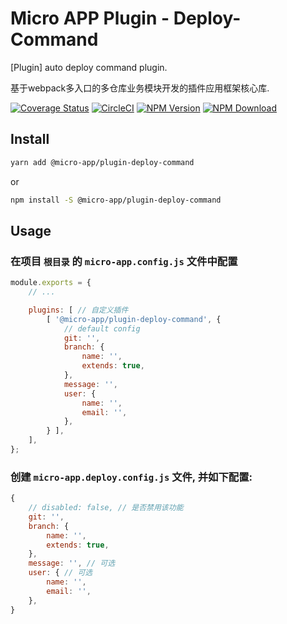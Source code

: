 # Micro APP Plugin - Deploy-Command

[Plugin] auto deploy command plugin.

基于webpack多入口的多仓库业务模块开发的插件应用框架核心库.

[![Coverage Status][Coverage-img]][Coverage-url]
[![CircleCI][CircleCI-img]][CircleCI-url]
[![NPM Version][npm-img]][npm-url]
[![NPM Download][download-img]][download-url]

[Coverage-img]: https://coveralls.io/repos/github/MicrosApp/MicroApp-Plugin-Deploy-Command/badge.svg?branch=master
[Coverage-url]: https://coveralls.io/github/MicrosApp/MicroApp-Plugin-Deploy-Command?branch=master
[CircleCI-img]: https://circleci.com/gh/MicrosApp/MicroApp-Plugin-Deploy-Command/tree/master.svg?style=svg
[CircleCI-url]: https://circleci.com/gh/MicrosApp/MicroApp-Plugin-Deploy-Command/tree/master
[npm-img]: https://img.shields.io/npm/v/@micro-app/plugin-deploy-command.svg?style=flat-square
[npm-url]: https://npmjs.org/package/@micro-app/plugin-deploy-command
[download-img]: https://img.shields.io/npm/dm/@micro-app/plugin-deploy-command.svg?style=flat-square
[download-url]: https://npmjs.org/package/@micro-app/plugin-deploy-command

## Install

```sh
yarn add @micro-app/plugin-deploy-command
```

or

```sh
npm install -S @micro-app/plugin-deploy-command
```

## Usage

### 在项目 `根目录` 的 `micro-app.config.js` 文件中配置

```js
module.exports = {
    // ...

    plugins: [ // 自定义插件
        [ '@micro-app/plugin-deploy-command', {
            // default config
            git: '',
            branch: {
                name: '',
                extends: true,
            },
            message: '',
            user: {
                name: '',
                email: '',
            },
        } ],
    ],
};
```


### 创建 `micro-app.deploy.config.js` 文件, 并如下配置:

```js
{
    // disabled: false, // 是否禁用该功能
    git: '',
    branch: {
        name: '',
        extends: true,
    },
    message: '', // 可选
    user: { // 可选
        name: '',
        email: '',
    },
}
```
